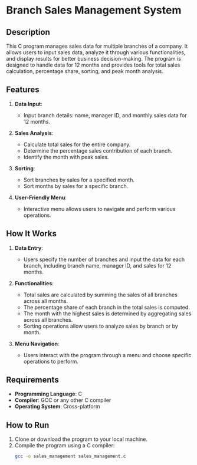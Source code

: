 # Branch Sales Management System

## Description
This C program manages sales data for multiple branches of a company. It allows users to input sales data, analyze it through various functionalities, and display results for better business decision-making. The program is designed to handle data for 12 months and provides tools for total sales calculation, percentage share, sorting, and peak month analysis.

## Features
1. **Data Input**:
   - Input branch details: name, manager ID, and monthly sales data for 12 months.

2. **Sales Analysis**:
   - Calculate total sales for the entire company.
   - Determine the percentage sales contribution of each branch.
   - Identify the month with peak sales.

3. **Sorting**:
   - Sort branches by sales for a specified month.
   - Sort months by sales for a specific branch.

4. **User-Friendly Menu**:
   - Interactive menu allows users to navigate and perform various operations.

## How It Works
1. **Data Entry**:
   - Users specify the number of branches and input the data for each branch, including branch name, manager ID, and sales for 12 months.

2. **Functionalities**:
   - Total sales are calculated by summing the sales of all branches across all months.
   - The percentage share of each branch in the total sales is computed.
   - The month with the highest sales is determined by aggregating sales across all branches.
   - Sorting operations allow users to analyze sales by branch or by month.

3. **Menu Navigation**:
   - Users interact with the program through a menu and choose specific operations to perform.

## Requirements
- **Programming Language**: C
- **Compiler**: GCC or any other C compiler
- **Operating System**: Cross-platform

## How to Run
1. Clone or download the program to your local machine.
2. Compile the program using a C compiler:
   ```bash
   gcc -o sales_management sales_management.c

